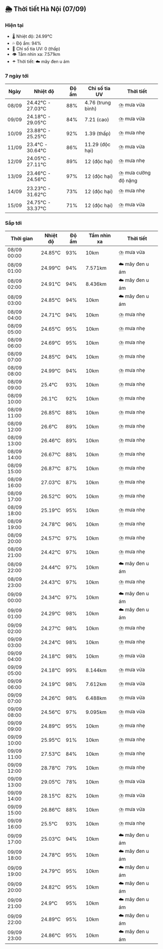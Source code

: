 ## 🌦️ Thời tiết Hà Nội (07/09)

### Hiện tại

- 🌡️ Nhiệt độ: 24.99℃
- 💦 Độ ẩm: 94%
- 🌟 Chỉ số tia UV: 0 (thấp)
- 👁️ Tầm nhìn xa: 7.571km
- ☂️ Thời tiết: ☁️ mây đen u ám

### 7 ngày tới

| Ngày | Nhiệt độ | Độ ẩm | Chỉ số tia UV | Thời tiết |
| --- | --- | --- | --- | --- |
| 08/09 | 24.42℃ - 27.03℃ | 88% | 4.76 (trung bình) | ⛈️ mưa vừa |
| 09/09 | 24.18℃ - 29.05℃ | 84% | 7.21 (cao) | ⛈️ mưa vừa |
| 10/09 | 23.88℃ - 25.25℃ | 92% | 1.39 (thấp) | ⛈️ mưa nhẹ |
| 11/09 | 23.4℃ - 30.64℃ | 86% | 11.29 (độc hại) | ⛈️ mưa vừa |
| 12/09 | 24.05℃ - 27.11℃ | 89% | 12 (độc hại) | ⛈️ mưa nhẹ |
| 13/09 | 23.46℃ - 24.56℃ | 97% | 12 (độc hại) | ⛈️ mưa cường độ nặng |
| 14/09 | 23.23℃ - 31.62℃ | 73% | 12 (độc hại) | ⛈️ mưa nhẹ |
| 15/09 | 24.75℃ - 33.37℃ | 71% | 12 (độc hại) | ⛈️ mưa vừa |

### Sắp tới

| Thời gian | Nhiệt độ | Độ ẩm | Tầm nhìn xa | Thời tiết |
| --- | --- | --- | --- | --- |
| 08/09 00:00 | 24.85℃ | 93% | 10km | ⛈️ mưa vừa |
| 08/09 01:00 | 24.99℃ | 94% | 7.571km | ☁️ mây đen u ám |
| 08/09 02:00 | 24.91℃ | 94% | 8.436km | ☁️ mây đen u ám |
| 08/09 03:00 | 24.85℃ | 94% | 10km | ☁️ mây đen u ám |
| 08/09 04:00 | 24.71℃ | 94% | 10km | ⛈️ mưa nhẹ |
| 08/09 05:00 | 24.65℃ | 95% | 10km | ⛈️ mưa nhẹ |
| 08/09 06:00 | 24.69℃ | 95% | 10km | ⛈️ mưa nhẹ |
| 08/09 07:00 | 24.85℃ | 94% | 10km | ⛈️ mưa nhẹ |
| 08/09 08:00 | 24.99℃ | 94% | 10km | ⛈️ mưa nhẹ |
| 08/09 09:00 | 25.4℃ | 93% | 10km | ⛈️ mưa nhẹ |
| 08/09 10:00 | 26.1℃ | 92% | 10km | ⛈️ mưa nhẹ |
| 08/09 11:00 | 26.85℃ | 88% | 10km | ⛈️ mưa nhẹ |
| 08/09 12:00 | 26.6℃ | 89% | 10km | ⛈️ mưa nhẹ |
| 08/09 13:00 | 26.46℃ | 89% | 10km | ⛈️ mưa nhẹ |
| 08/09 14:00 | 26.67℃ | 88% | 10km | ⛈️ mưa nhẹ |
| 08/09 15:00 | 26.87℃ | 87% | 10km | ⛈️ mưa nhẹ |
| 08/09 16:00 | 27.03℃ | 87% | 10km | ⛈️ mưa nhẹ |
| 08/09 17:00 | 26.52℃ | 90% | 10km | ⛈️ mưa nhẹ |
| 08/09 18:00 | 25.19℃ | 95% | 10km | ⛈️ mưa nhẹ |
| 08/09 19:00 | 24.78℃ | 96% | 10km | ⛈️ mưa nhẹ |
| 08/09 20:00 | 24.57℃ | 97% | 10km | ⛈️ mưa nhẹ |
| 08/09 21:00 | 24.42℃ | 97% | 10km | ⛈️ mưa nhẹ |
| 08/09 22:00 | 24.44℃ | 97% | 10km | ☁️ mây đen u ám |
| 08/09 23:00 | 24.43℃ | 97% | 10km | ⛈️ mưa nhẹ |
| 09/09 00:00 | 24.34℃ | 97% | 10km | ☁️ mây đen u ám |
| 09/09 01:00 | 24.29℃ | 98% | 10km | ☁️ mây đen u ám |
| 09/09 02:00 | 24.27℃ | 98% | 10km | ⛈️ mưa nhẹ |
| 09/09 03:00 | 24.24℃ | 98% | 10km | ⛈️ mưa nhẹ |
| 09/09 04:00 | 24.18℃ | 98% | 10km | ⛈️ mưa vừa |
| 09/09 05:00 | 24.18℃ | 99% | 8.144km | ⛈️ mưa vừa |
| 09/09 06:00 | 24.19℃ | 98% | 7.612km | ⛈️ mưa vừa |
| 09/09 07:00 | 24.26℃ | 98% | 6.488km | ⛈️ mưa vừa |
| 09/09 08:00 | 24.56℃ | 97% | 9.095km | ⛈️ mưa vừa |
| 09/09 09:00 | 24.89℃ | 95% | 10km | ⛈️ mưa nhẹ |
| 09/09 10:00 | 25.95℃ | 91% | 10km | ⛈️ mưa nhẹ |
| 09/09 11:00 | 27.53℃ | 84% | 10km | ⛈️ mưa nhẹ |
| 09/09 12:00 | 28.78℃ | 79% | 10km | ⛈️ mưa nhẹ |
| 09/09 13:00 | 29.05℃ | 78% | 10km | ⛈️ mưa vừa |
| 09/09 14:00 | 28.15℃ | 82% | 10km | ⛈️ mưa vừa |
| 09/09 15:00 | 26.86℃ | 88% | 10km | ⛈️ mưa vừa |
| 09/09 16:00 | 25.5℃ | 93% | 10km | ⛈️ mưa nhẹ |
| 09/09 17:00 | 25.03℃ | 94% | 10km | ☁️ mây đen u ám |
| 09/09 18:00 | 24.78℃ | 95% | 10km | ☁️ mây đen u ám |
| 09/09 19:00 | 24.79℃ | 95% | 10km | ☁️ mây đen u ám |
| 09/09 20:00 | 24.82℃ | 95% | 10km | ☁️ mây đen u ám |
| 09/09 21:00 | 24.9℃ | 95% | 10km | ☁️ mây đen u ám |
| 09/09 22:00 | 24.89℃ | 95% | 10km | ☁️ mây đen u ám |
| 09/09 23:00 | 24.86℃ | 95% | 10km | ☁️ mây đen u ám |
